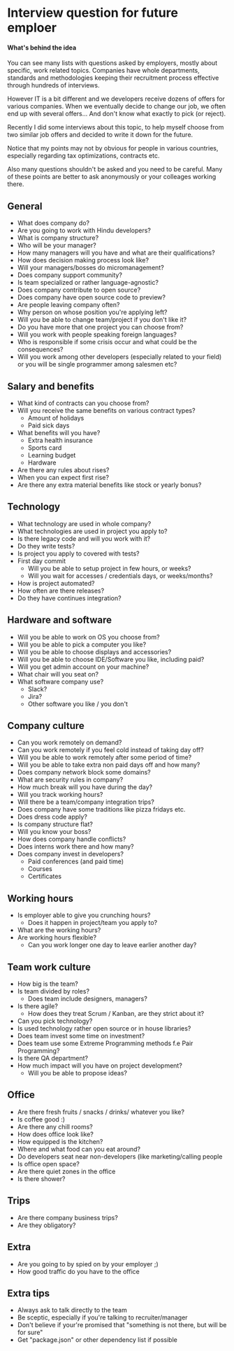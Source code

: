 # Interview question for future emploer

#### What's behind the idea

You can see many lists with questions asked by employers, mostly about specific,
work related topics. Companies have whole departments, standards and methodologies 
keeping their recruitment process effective through hundreds of interviews.

However IT is a bit different and we developers receive dozens of offers for various companies.
When we eventually decide to change our job, we often end up with several offers... 
And don't know what exactly to pick (or reject).

Recently I did some interviews about this topic, to help myself choose from two similar job offers
and decided to write it down for the future.

Notice that my points may not by obvious for people in various countries, especially regarding tax optimizations, contracts etc.

Also many questions shouldn't be asked and you need to be careful. Many of these points are better to ask anonymously or your colleages
working there.

## General
- What does company do?
- Are you going to work with Hindu developers?
- What is company structure?
- Who will be your manager?
- How many managers will you have and what are their qualifications?
- How does decision making process look like?
- Will your managers/bosses do micromanagement?
- Does company support community?
- Is team specialized or rather language-agnostic?
- Does company contribute to open source?
- Does company have open source code to preview?
- Are people leaving company often?
- Why person on whose position you're applying left?
- Will you be able to change team/project if you don't like it?
- Do you have more that one project you can choose from?
- Will you work with people speaking foreign languages?
- Who is responsible if some crisis occur and what could be the consequences?
- Will you work among other developers (especially related to your field) or you will be single
programmer among salesmen etc?

## Salary and benefits
- What kind of contracts can you choose from?
- Will you receive the same benefits on various contract types?
  - Amount of holidays
  - Paid sick days
- What benefits will you have?
  - Extra health insurance
  - Sports card
  - Learning budget
  - Hardware
- Are there any rules about rises?
- When you can expect first rise?
- Are there any extra material benefits like stock or yearly bonus?

## Technology
- What technology are used in whole company?
- What technologies are used in project you apply to?
- Is there legacy code and will you work with it?
- Do they write tests?
- Is project you apply to covered with tests?
- First day commit
  - Will you be able to setup project in few hours, or weeks?
  - Will you wait for accesses / credentials days, or weeks/months? 
- How is project automated? 
- How often are there releases?
- Do they have continues integration?

## Hardware and software
- Will you be able to work on OS you choose from?
- Will you be able to pick a computer you like?
- Will you be able to choose displays and accessories?
- Will you be able to choose IDE/Software you like, including paid?
- Will you get admin account on your machine?
- What chair will you seat on?
- What software company use?
  - Slack?
  - Jira?
  - Other software you like / you don't

## Company culture
- Can you work remotely on demand?
- Can you work remotely if you feel cold instead of taking day off?
- Will you be able to work remotely after some period of time?
- Will you be able to take extra non paid days off and how many?
- Does company network block some domains?
- What are security rules in company?
- How much break will you have during the day?
- Will you track working hours?
- Will there be a team/company integration trips? 
- Does company have some traditions like pizza fridays etc.
- Does dress code apply?
- Is company structure flat?
- Will you know your boss?
- How does company handle conflicts?
- Does interns work there and how many?
- Does company invest in developers?
  - Paid conferences (and paid time)
  - Courses
  - Certificates

## Working hours
- Is employer able to give you crunching hours?
  - Does it happen in project/team you apply to?
- What are the working hours?
- Are working hours flexible?
  - Can you work longer one day to leave earlier another day?
  
## Team work culture
- How big is the team?
- Is team divided by roles?
  - Does team include designers, managers?
- Is there agile?
  - How does they treat Scrum / Kanban, are they strict about it?
- Can you pick technology?
- Is used technology rather open source or in house libraries?
- Does team invest some time on investment?
- Does team use some Extreme Programming methods f.e Pair Programming?
- Is there QA department?
- How much impact will you have on project development?
  - Will you be able to propose ideas?
  
## Office
- Are there fresh fruits / snacks / drinks/ whatever you like?
- Is coffee good :)
- Are there any chill rooms?
- How does office look like?
- How equipped is the kitchen?
- Where and what food can you eat around?
- Do developers seat near non-developers (like marketing/calling people
- Is office open space?
- Are there quiet zones in the office
- Is there shower?

## Trips
- Are there company business trips?
- Are they obligatory?

## Extra
- Are you going to by spied on by your employer ;)
- How good traffic do you have to the office

## Extra tips
- Always ask to talk directly to the team
- Be sceptic, especially if you're talking to recruiter/manager
- Don't believe if your're promised that "something is not there, but will be for sure"
- Get "package.json" or other dependency list if possible